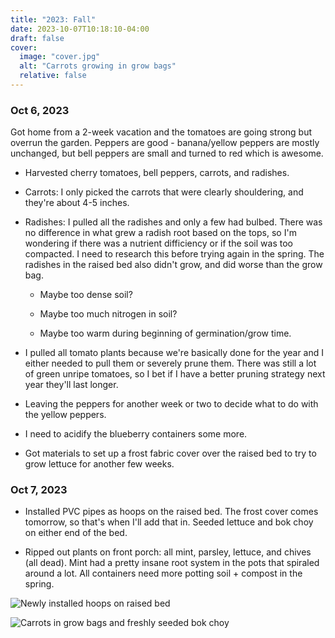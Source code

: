 ```yaml
---
title: "2023: Fall"
date: 2023-10-07T10:18:10-04:00
draft: false
cover:
  image: "cover.jpg"
  alt: "Carrots growing in grow bags"
  relative: false
---
```


### Oct 6, 2023

Got home from a 2-week vacation and the tomatoes are going strong but overrun the garden. Peppers are good - banana/yellow peppers are mostly unchanged, but bell peppers are small and turned to red which is awesome.

- Harvested cherry tomatoes, bell peppers, carrots, and radishes.

- Carrots: I only picked the carrots that were clearly shouldering, and they're about 4-5 inches.

- Radishes: I pulled all the radishes and only a few had bulbed. There was no difference in what grew a radish root based on the tops, so I'm wondering if there was a nutrient difficiency or if the soil was too compacted. I need to research this before trying again in the spring. The radishes in the raised bed also didn't grow, and did worse than the grow bag.

  - Maybe too dense soil?

  - Maybe too much nitrogen in soil?

  - Maybe too warm during beginning of germination/grow time.

- I pulled all tomato plants because we're basically done for the year and I either needed to pull them or severely prune them. There was still a lot of green unripe tomatoes, so I bet if I have a better pruning strategy next year they'll last longer.

- Leaving the peppers for another week or two to decide what to do with the yellow peppers.

- I need to acidify the blueberry containers some more.

- Got materials to set up a frost fabric cover over the raised bed to try to grow lettuce for another few weeks.

### Oct 7, 2023

- Installed PVC pipes as hoops on the raised bed. The frost cover comes tomorrow, so that's when I'll add that in. Seeded lettuce and bok choy on either end of the bed.

- Ripped out plants on front porch: all mint, parsley, lettuce, and chives (all dead). Mint had a pretty insane root system in the pots that spiraled around a lot. All containers need more potting soil + compost in the spring.

![Newly installed hoops on raised bed](./hoops.jpg)

![Carrots in grow bags and freshly seeded bok choy](./carrots.jpg)
